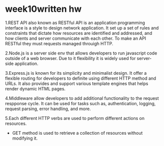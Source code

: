 # week10written hw

1.REST API also known as RESTful API is an application programming interface is a style to design network application. It set up a set of rules and constraints that dictate how resources are identified and addressed, and how clients and server communicate with each other. To make an API RESTful they must requests managed throuigh HTTP. 

2.Node.js is a server side env that allows developers to run javascript code outside of a web browser. Due to it flexibility it is widely used for server-side application.

3.Express.js is known for its simplicity and minimalist design. It offer a flexible routing for developers to definite using different HTTP method and URLs. It also provides and support various template engines that helps render dynamic HTML pages.

4.Middleware allow developers to add additional functionality to the request respponse cycle. It can be used for tasks such as, authentication, logging, request parsing, error handling, and more.

5.Each different HTTP verbs are used to perform different actions on resources.
  - GET method is used to retrieve a collection of resources without modifying it.
    





<!-- Written
Explain what a REST API is. What makes an API "RESTful"?
What is Node.js and why is it often used when building server-side applications?
Express.js is a popular framework used in conjunction with Node.js. What are some of the key features of Express.js that make it useful for building web servers?
In Express.js, what is middleware and how is it used?
In terms of HTTP verbs, what is the difference between GET, POST, PUT, PATCH, and DELETE? When would you use each in the context of a RESTful API?
How would you handle parameters in the URL with Express.js? Provide an example.
How can you handle error situations when building an Express.js API?
When building a RESTful API with Express.js, how would you structure your routes for a resource like items? What would the endpoints look like for performing CRUD (Create, Read, Update, Delete) operations?
How would you parse incoming request bodies in Express.js? Provide an example of how you might handle a JSON payload.
How can testing be implemented for a RESTful API built with Node and Express? Provide an example of a test case for one of your API endpoints.
For each question, provide a detailed response. Try to incorporate examples where possible to demonstrate your understanding. Once complete, submit your responses for review. -->